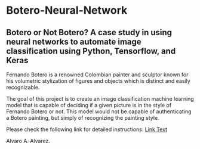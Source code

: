 # Botero-Neural-Network

## Botero or Not Botero? A case study in using neural networks to automate image classification using Python, Tensorflow, and Keras

Fernando Botero is a renowned Colombian painter and sculptor known for his volumetric stylization of figures and objects which is distinct and easily recognizable. 

The goal of this project is to create an image classification machine learning model that is capable of deciding if a given picture is in the style of Fernando Botero or not. This model would not be capable of authenticating a Botero painting, but simply of recognizing the painting style. 

Please check the following link for detailed instructions: [Link Text](https://docs.google.com/document/d/1EgTlrXDtpZyny7ltFkzQzOY5Dqip2XTdWsP7MHBspy0/edit?usp=sharing)

Alvaro A. Alvarez.
   

